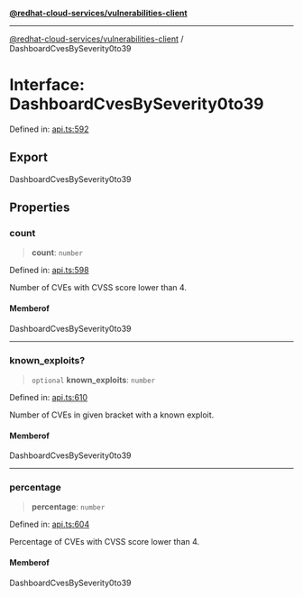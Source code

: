 [**@redhat-cloud-services/vulnerabilities-client**](../README.md)

***

[@redhat-cloud-services/vulnerabilities-client](../globals.md) / DashboardCvesBySeverity0to39

# Interface: DashboardCvesBySeverity0to39

Defined in: [api.ts:592](https://github.com/charlesmulder/javascript-clients/blob/main/packages/vulnerabilities/api.ts#L592)

## Export

DashboardCvesBySeverity0to39

## Properties

### count

> **count**: `number`

Defined in: [api.ts:598](https://github.com/charlesmulder/javascript-clients/blob/main/packages/vulnerabilities/api.ts#L598)

Number of CVEs with CVSS score lower than 4.

#### Memberof

DashboardCvesBySeverity0to39

***

### known\_exploits?

> `optional` **known\_exploits**: `number`

Defined in: [api.ts:610](https://github.com/charlesmulder/javascript-clients/blob/main/packages/vulnerabilities/api.ts#L610)

Number of CVEs in given bracket with a known exploit.

#### Memberof

DashboardCvesBySeverity0to39

***

### percentage

> **percentage**: `number`

Defined in: [api.ts:604](https://github.com/charlesmulder/javascript-clients/blob/main/packages/vulnerabilities/api.ts#L604)

Percentage of CVEs with CVSS score lower than 4.

#### Memberof

DashboardCvesBySeverity0to39
